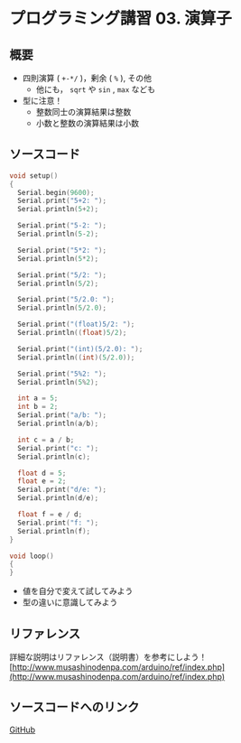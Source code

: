 # プログラミング講習 03. 演算子
## 概要
+ 四則演算 ( `+-*/` )，剰余 ( `%` ), その他
	- 他にも， `sqrt` や `sin` , `max` なども
+ 型に注意！
	- 整数同士の演算結果は整数
	- 小数と整数の演算結果は小数


## ソースコード
```cpp
void setup()
{
  Serial.begin(9600);
  Serial.print("5+2: ");
  Serial.println(5+2);

  Serial.print("5-2: ");
  Serial.println(5-2);

  Serial.print("5*2: ");
  Serial.println(5*2);

  Serial.print("5/2: ");
  Serial.println(5/2);

  Serial.print("5/2.0: ");
  Serial.println(5/2.0);

  Serial.print("(float)5/2: ");
  Serial.println((float)5/2);

  Serial.print("(int)(5/2.0): ");
  Serial.println((int)(5/2.0));

  Serial.print("5%2: ");
  Serial.println(5%2);

  int a = 5;
  int b = 2;
  Serial.print("a/b: ");
  Serial.println(a/b);

  int c = a / b;
  Serial.print("c: ");
  Serial.println(c);

  float d = 5;
  float e = 2;
  Serial.print("d/e: ");
  Serial.println(d/e);

  float f = e / d;
  Serial.print("f: ");
  Serial.println(f);
}

void loop()
{
}
```

+ 値を自分で変えて試してみよう
+ 型の違いに意識してみよう


## リファレンス
詳細な説明はリファレンス（説明書）を参考にしよう！  
[http://www.musashinodenpa.com/arduino/ref/index.php](http://www.musashinodenpa.com/arduino/ref/index.php)


## ソースコードへのリンク
[GitHub](https://github.com/meltingrabbit/CanSatForHighSchoolStudents/tree/master/Arduino/ProgrammingTutorial03_Operator)

